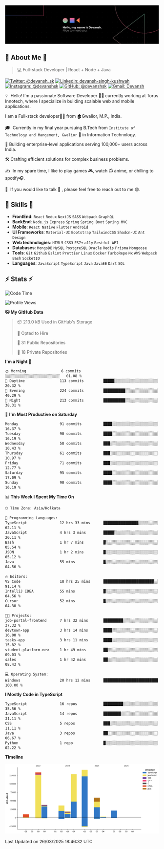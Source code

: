![Banner](./Devansh%20Singh%20Banner.png)

## 👋 About Me 👋

> 💻 Full-stack Developer | React + Node + Java

[![Twitter: @devansh_sk](https://img.shields.io/twitter/follow/devansh_sk?style=social)](https://twitter.com/devansh_sk)
[![Linkedin: devansh-singh-kushwah](https://img.shields.io/badge/-Devansh%20Singh%20Kushwah-blue?style=flat-square&logo=Linkedin&logoColor=white&link=https://www.linkedin.com/in/devanshsk/)](https://www.linkedin.com/in/devanshsk/)
[![Instagram: @devanshsk](https://img.shields.io/badge/-devanshsk-E4405F?style=flat-square&logo=instagram&logoColor=white)](https://instagram.com/devanshsk)
[![GitHub: @devanshsk](https://img.shields.io/github/followers/devanshsk?label=follow&style=social)](https://github.com/devanshsk)
[![Gmail: Devansh](https://img.shields.io/badge/Gmail-D14836?style=flat-square&logo=gmail&logoColor=white)](mailto:work.devanshsk@gmail.com)

💡 &nbsp;Hello! I'm a passionate Software Developer 🧑‍💻 currently working at Torus Innotech, where I specialize in building scalable web and mobile applications.

I am a Full-stack developer🧑‍💻 from 🏠Gwalior, M.P., India.

🎓 &nbsp;Currently in my final year pursuing B.Tech from `Institute of Technology and Mangement, Gwalior` 🏫 in Information Technology.

💼 Building enterprise-level applications serving 100,000+ users across India.

🛠️ Crafting efficient solutions for complex business problems.

✍️ &nbsp;In my spare time, I like to play games 🎮, watch 📺 anime, or chilling to spotify🎧.

💬 &nbsp;If you would like to talk 👋 , please feel free to reach out to me 😄.

##  🎉 Skills  🎉
- **FrontEnd**: `React` `Redux` `NextJS` `SASS` `Webpack` `GraphQL`
- **BackEnd**: `Node.js` `Express` `Spring` `Spring Boot` `Spring MVC`
- **Mobile**: `React Native` `Flutter` `Android` 
- **UI Frameworks**: `Material-UI` `Bootstrap` `TailwindCSS` `Shadcn-UI` `Ant Design`
- **Web technologies**: `HTML5` `CSS3` `ES7+` `a11y` `Restful API` 
- **Databases**: `MongoDB` `MySQL` `PostgreSQL` `Oracle` `Redis` `Prisma` `Mongoose`
- **Tools**: `Git` `Github` `Eslint` `Prettier` `Linux` `Docker` `TurboRepo` `Nx` `AWS` `Webpack` `Bash` `SocketIO`
- **Languages**: `JavaScript` `TypeScript` `Java` `JavaEE` `Dart` `SQL`

## ⚡ Stats ⚡
<!--START_SECTION:waka-->
![Code Time](http://img.shields.io/badge/Code%20Time-411%20hrs%2014%20mins-blue)

![Profile Views](http://img.shields.io/badge/Profile%20Views-0-blue)

**🐱 My GitHub Data** 

> 📦 213.0 kB Used in GitHub's Storage 
 > 
> 💼 Opted to Hire
 > 
> 📜 31 Public Repositories 
 > 
> 🔑 18 Private Repositories 
 > 
**I'm a Night 🦉** 

```text
🌞 Morning                6 commits           ░░░░░░░░░░░░░░░░░░░░░░░░░   01.08 % 
🌆 Daytime                113 commits         █████░░░░░░░░░░░░░░░░░░░░   20.32 % 
🌃 Evening                224 commits         ██████████░░░░░░░░░░░░░░░   40.29 % 
🌙 Night                  213 commits         ██████████░░░░░░░░░░░░░░░   38.31 % 
```
📅 **I'm Most Productive on Saturday** 

```text
Monday                   91 commits          ████░░░░░░░░░░░░░░░░░░░░░   16.37 % 
Tuesday                  90 commits          ████░░░░░░░░░░░░░░░░░░░░░   16.19 % 
Wednesday                58 commits          ███░░░░░░░░░░░░░░░░░░░░░░   10.43 % 
Thursday                 61 commits          ███░░░░░░░░░░░░░░░░░░░░░░   10.97 % 
Friday                   71 commits          ███░░░░░░░░░░░░░░░░░░░░░░   12.77 % 
Saturday                 95 commits          ████░░░░░░░░░░░░░░░░░░░░░   17.09 % 
Sunday                   90 commits          ████░░░░░░░░░░░░░░░░░░░░░   16.19 % 
```


📊 **This Week I Spent My Time On** 

```text
🕑︎ Time Zone: Asia/Kolkata

💬 Programming Languages: 
TypeScript               12 hrs 33 mins      ████████████████░░░░░░░░░   62.11 % 
JavaScript               4 hrs 3 mins        █████░░░░░░░░░░░░░░░░░░░░   20.11 % 
Bash                     1 hr 7 mins         █░░░░░░░░░░░░░░░░░░░░░░░░   05.54 % 
JSON                     1 hr 2 mins         █░░░░░░░░░░░░░░░░░░░░░░░░   05.12 % 
Java                     55 mins             █░░░░░░░░░░░░░░░░░░░░░░░░   04.56 % 

🔥 Editors: 
VS Code                  18 hrs 25 mins      ███████████████████████░░   91.14 % 
IntelliJ IDEA            55 mins             █░░░░░░░░░░░░░░░░░░░░░░░░   04.56 % 
Cursor                   52 mins             █░░░░░░░░░░░░░░░░░░░░░░░░   04.30 % 

🐱‍💻 Projects: 
job-portal-frontend      7 hrs 32 mins       █████████░░░░░░░░░░░░░░░░   37.32 % 
devtown-app              3 hrs 14 mins       ████░░░░░░░░░░░░░░░░░░░░░   16.00 % 
tasks-app                3 hrs 11 mins       ████░░░░░░░░░░░░░░░░░░░░░   15.82 % 
student-platform-new     1 hr 49 mins        ██░░░░░░░░░░░░░░░░░░░░░░░   09.03 % 
sales                    1 hr 42 mins        ██░░░░░░░░░░░░░░░░░░░░░░░   08.43 % 

💻 Operating System: 
Windows                  20 hrs 12 mins      █████████████████████████   100.00 % 
```

**I Mostly Code in TypeScript** 

```text
TypeScript               16 repos            █████████░░░░░░░░░░░░░░░░   35.56 % 
JavaScript               14 repos            ████████░░░░░░░░░░░░░░░░░   31.11 % 
CSS                      5 repos             ███░░░░░░░░░░░░░░░░░░░░░░   11.11 % 
Java                     3 repos             ██░░░░░░░░░░░░░░░░░░░░░░░   06.67 % 
Python                   1 repo              █░░░░░░░░░░░░░░░░░░░░░░░░   02.22 % 
```



**Timeline**

![Lines of Code chart](https://raw.githubusercontent.com/DevanshSK/DevanshSK/main/assets/bar_graph.png)


 Last Updated on 26/03/2025 18:46:32 UTC
<!--END_SECTION:waka-->
